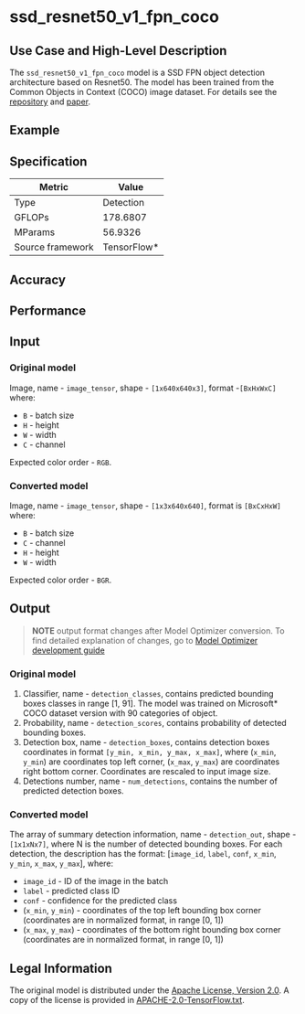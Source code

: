 # ssd_resnet50_v1_fpn_coco

## Use Case and High-Level Description

The `ssd_resnet50_v1_fpn_coco` model is a SSD FPN object detection architecture based on Resnet50.
The model has been trained from the Common Objects in Context (COCO) image dataset.
For details see the [repository](https://github.com/tensorflow/models/blob/master/research/object_detection)
and [paper](https://arxiv.org/abs/1708.02002).

## Example

## Specification

| Metric            | Value         |
|-------------------|---------------|
| Type              | Detection     |
| GFLOPs            | 178.6807      |
| MParams           | 56.9326       |
| Source framework  | TensorFlow\*  |

## Accuracy

## Performance

## Input

### Original model

Image, name - `image_tensor`, shape - `[1x640x640x3]`, format -`[BxHxWxC]` where:

- `B` - batch size
- `H` - height
- `W` - width
- `C` - channel

Expected color order -  `RGB`.

### Converted model

Image, name - `image_tensor`, shape - `[1x3x640x640]`, format is `[BxCxHxW]` where:

- `B` - batch size
- `C` - channel
- `H` - height
- `W` - width

Expected color order - `BGR`.

## Output

> **NOTE** output format changes after Model Optimizer conversion. To find detailed explanation of changes, go to [Model Optimizer development guide](https://docs.openvinotoolkit.org/latest/_docs_MO_DG_prepare_model_convert_model_tf_specific_Convert_Object_Detection_API_Models.html)

### Original model

1. Classifier, name - `detection_classes`, contains predicted bounding boxes classes in range [1, 91]. The model was trained on Microsoft\* COCO dataset version with 90 categories of object.
2. Probability, name - `detection_scores`, contains probability of detected bounding boxes.
3. Detection box, name - `detection_boxes`, contains detection boxes coordinates in format `[y_min, x_min, y_max, x_max]`, where (`x_min`, `y_min`)  are coordinates top left corner, (`x_max`, `y_max`) are coordinates right bottom corner. Coordinates are rescaled to input image size.
4. Detections number, name - `num_detections`, contains the number of predicted detection boxes.


### Converted model

The array of summary detection information, name - `detection_out`,  shape - `[1x1xNx7]`, where N is the number of detected bounding boxes. For each detection, the description has the format:
[`image_id`, `label`, `conf`, `x_min`, `y_min`, `x_max`, `y_max`], where:

- `image_id` - ID of the image in the batch
- `label` - predicted class ID
- `conf` - confidence for the predicted class
- (`x_min`, `y_min`) - coordinates of the top left bounding box corner (coordinates are in normalized format, in range [0, 1])
- (`x_max`, `y_max`) - coordinates of the bottom right bounding box corner  (coordinates are in normalized format, in range [0, 1])

## Legal Information

The original model is distributed under the
[Apache License, Version 2.0](https://raw.githubusercontent.com/tensorflow/models/master/LICENSE).
A copy of the license is provided in [APACHE-2.0-TensorFlow.txt](../licenses/APACHE-2.0-TensorFlow.txt).
